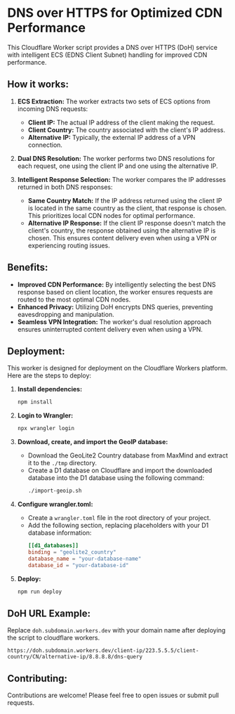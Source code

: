 # DNS over HTTPS for Optimized CDN Performance

This Cloudflare Worker script provides a DNS over HTTPS (DoH) service with intelligent ECS (EDNS Client Subnet) handling for improved CDN performance.

## How it works:

1. **ECS Extraction:** The worker extracts two sets of ECS options from incoming DNS requests:

   - **Client IP:** The actual IP address of the client making the request.
   - **Client Country:** The country associated with the client's IP address.
   - **Alternative IP:** Typically, the external IP address of a VPN connection.

2. **Dual DNS Resolution:** The worker performs two DNS resolutions for each request, one using the client IP and one using the alternative IP.

3. **Intelligent Response Selection:** The worker compares the IP addresses returned in both DNS responses:
   - **Same Country Match:** If the IP address returned using the client IP is located in the same country as the client, that response is chosen. This prioritizes local CDN nodes for optimal performance.
   - **Alternative IP Response:** If the client IP response doesn't match the client's country, the response obtained using the alternative IP is chosen. This ensures content delivery even when using a VPN or experiencing routing issues.

## Benefits:

- **Improved CDN Performance:** By intelligently selecting the best DNS response based on client location, the worker ensures requests are routed to the most optimal CDN nodes.
- **Enhanced Privacy:** Utilizing DoH encrypts DNS queries, preventing eavesdropping and manipulation.
- **Seamless VPN Integration:** The worker's dual resolution approach ensures uninterrupted content delivery even when using a VPN.

## Deployment:

This worker is designed for deployment on the Cloudflare Workers platform. Here are the steps to deploy:

1. **Install dependencies:**

   ```bash
   npm install
   ```

2. **Login to Wrangler:**

   ```bash
   npx wrangler login
   ```

3. **Download, create, and import the GeoIP database:**

   - Download the GeoLite2 Country database from MaxMind and extract it to the `./tmp` directory.
   - Create a D1 database on Cloudflare and import the downloaded database into the D1 database using the following command:
     ```bash
     ./import-geoip.sh
     ```

4. **Configure wrangler.toml:**

   - Create a `wrangler.toml` file in the root directory of your project.
   - Add the following section, replacing placeholders with your D1 database information:
     ```toml
     [[d1_databases]]
     binding = "geolite2_country"
     database_name = "your-database-name"
     database_id = "your-database-id"
     ```

5. **Deploy:**
   ```bash
   npm run deploy
   ```

## DoH URL Example:

Replace `doh.subdomain.workers.dev` with your domain name after deploying the script to cloudflare workers.

```
https://doh.subdomain.workers.dev/client-ip/223.5.5.5/client-country/CN/alternative-ip/8.8.8.8/dns-query
```

## Contributing:

Contributions are welcome! Please feel free to open issues or submit pull requests.
